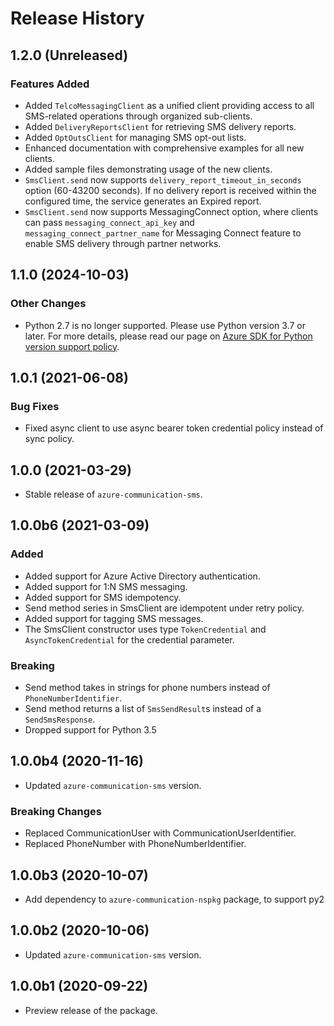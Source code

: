 # Release History

## 1.2.0 (Unreleased)

### Features Added

- Added `TelcoMessagingClient` as a unified client providing access to all SMS-related operations through organized sub-clients.
- Added `DeliveryReportsClient` for retrieving SMS delivery reports.
- Added `OptOutsClient` for managing SMS opt-out lists.
- Enhanced documentation with comprehensive examples for all new clients.
- Added sample files demonstrating usage of the new clients.
- `SmsClient.send` now supports `delivery_report_timeout_in_seconds` option (60-43200 seconds). If no delivery report is received within the configured time, the service generates an Expired report.
- `SmsClient.send` now supports MessagingConnect option, where clients can pass `messaging_connect_api_key` and `messaging_connect_partner_name` for Messaging Connect feature to enable SMS delivery through partner networks.

## 1.1.0 (2024-10-03)

### Other Changes
- Python 2.7 is no longer supported. Please use Python version 3.7 or later. For more details, please read our page on [Azure SDK for Python version support policy](https://github.com/Azure/azure-sdk-for-python/wiki/Azure-SDKs-Python-version-support-policy).

## 1.0.1 (2021-06-08)

### Bug Fixes

- Fixed async client to use async bearer token credential policy instead of sync policy.

## 1.0.0 (2021-03-29)

- Stable release of `azure-communication-sms`.

## 1.0.0b6 (2021-03-09)

### Added

- Added support for Azure Active Directory authentication.
- Added support for 1:N SMS messaging.
- Added support for SMS idempotency.
- Send method series in SmsClient are idempotent under retry policy.
- Added support for tagging SMS messages.
- The SmsClient constructor uses type `TokenCredential` and `AsyncTokenCredential` for the credential parameter.

### Breaking

- Send method takes in strings for phone numbers instead of `PhoneNumberIdentifier`.
- Send method returns a list of `SmsSendResult`s instead of a `SendSmsResponse`.
- Dropped support for Python 3.5

## 1.0.0b4 (2020-11-16)

- Updated `azure-communication-sms` version.

### Breaking Changes

- Replaced CommunicationUser with CommunicationUserIdentifier.
- Replaced PhoneNumber with PhoneNumberIdentifier.

## 1.0.0b3 (2020-10-07)

- Add dependency to `azure-communication-nspkg` package, to support py2

## 1.0.0b2 (2020-10-06)

- Updated `azure-communication-sms` version.

## 1.0.0b1 (2020-09-22)

- Preview release of the package.
